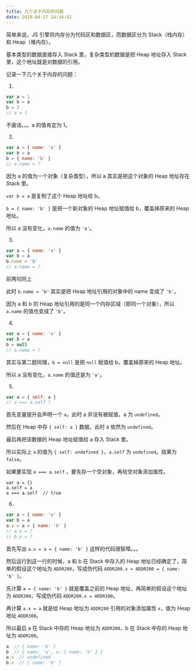 ```yaml
---
title: 几个关于内存的问题
date: 2018-04-17 14:34:42
---
```


简单来说，JS 引擎将内存分为代码区和数据区，而数据区分为 Stack（栈内存）和 Heap（堆内存）。

基本类型的数据直接存入 Stack 里，复杂类型的数据是把 Heap 地址存入 Stack 里，这个地址就是对数据的引用。

记录一下几个关于内存的问题：

1. 

```javascript
var a = 1
var b = a
b = 2
// a = ?
```

不废话。。。a 的值肯定为 1。

2. 

```javascript
var a = { name: 'a' }
var b = a
b = { name: 'b' }
// a.name = ?
```

因为 a 的值为一个对象（复杂类型），所以 a 其实是把这个对象的 Heap 地址存在 Stack 里。

`var b = a` 是复制了这个 Heap 地址给 b。

`b = { name: 'b' }` 是把一个新对象的 Heap 地址赋值给 b，覆盖掉原来的 Heap 地址。

所以 a 没有变化，`a.name` 的值为 `'a'`。

3. 

```javascript
var a = { name: 'a' }
var b = a
b.name = 'b'
// a.name = ?
```

前两句同上

此时 `b.name = 'b'` 其实是把 Heap 地址引用的对象中的 name 变成了 `'b'`。

因为 a 和 b 的 Heap 地址引用的是同一个内存区域（即同一个对象），所以 `a.name` 的值也变成了 `'b'`。

4. 

```javascript
var a = { name: 'a' }
var b = a
b = null
// a.name = ?
```

其实与第二题同理，`b = null` 是把 `null` 赋值给 b，覆盖掉原来的 Heap 地址。

所以 a 没有变化，`a.name` 的值还是为 `'a'`。

5. 

```javascript
var a = { self: a }
// a === a.self ?
```

首先变量提升会声明一个 `a`，此时 a 并没有被赋值，a 为 `undefined`。

然后在 Heap 中存 `{ self: a }` 数据，此时 a 依然为 `undefined`。

最后再把该数据的 Heap 地址赋值给 a 存入 Stack 里。

所以实际上 `a` 的值为 `{ self: undefined }`，`a.self` 为 `undefined`。结果为 `false`。

如果要实现 `a === a.self` ，要先存一个空对象，再给空对象添加属性。

```
var a = {}
a.self = a
a === a.self  // true
```

6. 

```javascript
var a = { name: 'a' }
var b = a
a.x = a = { name: 'b' }
// a.x = ?
// b.x = ?
```

首先写出 `a.x = a = { name: 'b' }` 这样的代码很智障。。。

然后运行到这一行的时候，a 和 b 在 Stack 中存入的 Heap 地址已经确定了，简单的假设这个地址为 `ADDR200`，写成伪代码 `ADDR200.x = ADDR200 = { name: 'b' }`。

先计算 `a = { name: 'b' }` 就是覆盖之前的 Heap 地址，再简单的假设这个地址为 `ADDR300`，写成伪代码 `ADDR200.x = ADDR300`。

再计算 `a.x = a` 就是给 Heap 地址为 `ADDR200` 引用的对象添加属性 `x`，值为 Heap 地址 `ADDR300`。

所以最后 a 在 Stack 中存的 Heap 地址为 `ADDR300`，b 在 Stack 中存的 Heap 地址为 `ADDR200`。

```javascript
a  // { name: 'b' }
b  // { name: 'a', x: { name: 'b' } }
a.x  // undefined
b.x  // { name: 'b' }
```